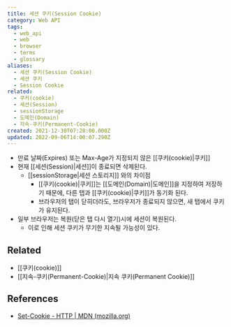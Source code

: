 ```yaml
---
title: 세션 쿠키(Session Cookie)
category: Web API
tags:
  - web_api
  - web
  - browser
  - terms
  - glossary
aliases:
  - 세션 쿠키(Session Cookie)
  - 세션 쿠키
  - Session Cookie
related:
  - 쿠키(cookie)
  - 세션(Session)
  - sessionStorage
  - 도메인(Domain)
  - 지속-쿠키(Permanent-Cookie)
created: 2021-12-30T07:28:00.000Z
updated: 2022-09-06T14:00:07.290Z
---
```


<Metadata />

- 만료 날짜(Expires) 또는 Max-Age가 지정되지 않은 [[쿠키(cookie)|쿠키]]
- 현재 [[세션(Session)|세션]]이 종료되면 삭제된다.
  - [[sessionStorage|세션 스토리지]] 와의 차이점
    - [[쿠키(cookie)|쿠키]]는 [[도메인(Domain)|도메인]]을 지정하여 저장하기 때문에, 다른 탭과 [[쿠키(cookie)|쿠키]]가 동기화 된다.
    - 브라우저의 탭이 닫히더라도, 브라우저가 종료되지 않으면, 새 탭에서 쿠키가 유지된다.
- 일부 브라우저는 복원(닫은 탭 다시 열기)시에 세션이 복원된다.
  - 이로 인해 세션 쿠키가 무기한 지속될 가능성이 있다.

## Related

- [[쿠키(cookie)]]
- [[지속-쿠키(Permanent-Cookie)|지속 쿠키(Permanent Cookie)]]

## References

- [Set-Cookie - HTTP | MDN (mozilla.org)](https://developer.mozilla.org/ko/docs/Web/HTTP/Headers/Set-Cookie#%EB%94%94%EB%A0%89%ED%8B%B0%EB%B8%8C)
